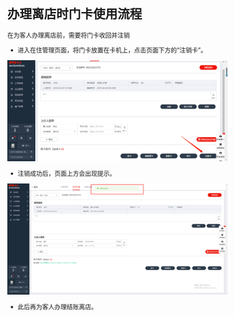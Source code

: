 # 办理离店时门卡使用流程

在为客人办理离店前，需要将门卡收回并注销

* 进入在住管理页面，将门卡放置在卡机上，点击页面下方的“注销卡”。

![](../../.gitbook/assets/image%20%28776%29.png)

* 注销成功后，页面上方会出现提示。

![](../../.gitbook/assets/image%20%28448%29.png)

* 此后再为客人办理结账离店。

